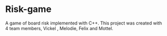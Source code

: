 # Risk-game

A game of board risk implemented with C++. This project was created with 4 team members, Vickel , Melodie, Felix and Mottel.
